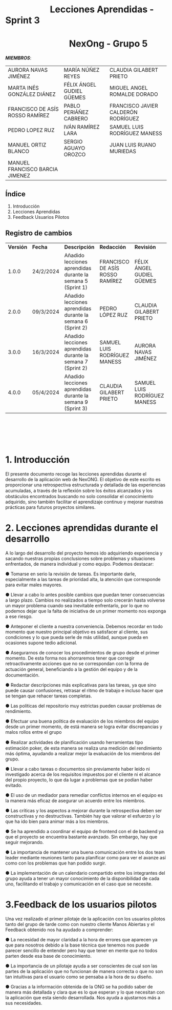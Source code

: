 # &nbsp;&nbsp;&nbsp;&nbsp;&nbsp;&nbsp;&nbsp;&nbsp;&nbsp;&nbsp;&nbsp;&nbsp;&nbsp;&nbsp;&nbsp;&nbsp;&nbsp;&nbsp;&nbsp;&nbsp; Lecciones Aprendidas - Sprint 3
# &nbsp;&nbsp;&nbsp;&nbsp;&nbsp;&nbsp;&nbsp;&nbsp;&nbsp;&nbsp;&nbsp;&nbsp;&nbsp;&nbsp;&nbsp;&nbsp;&nbsp;&nbsp;&nbsp;&nbsp;&nbsp;&nbsp;&nbsp;&nbsp;&nbsp;&nbsp;&nbsp;&nbsp;&nbsp; NexOng - Grupo 5



***MIEMBROS***:

<table>
  <tr>
    <td>AURORA NAVAS JIMÉNEZ</td>
    <td>MARÍA NÚÑEZ REYES</td>
    <td>CLAUDIA GILABERT PRIETO</td>
  </tr>
  <tr>
    <td>MARTA INÉS GONZÁLEZ DIÁNEZ</td>
    <td>FÉLIX ÁNGEL GUDIEL GÜEMES</td>
    <td>MIGUEL ANGEL ROMALDE DORADO</td>
  </tr>
  <tr>
    <td>FRANCISCO DE ASÍS ROSSO RAMÍREZ</td>
    <td>PABLO PERIÁÑEZ CABRERO</td>
    <td>FRANCISCO JAVIER CALDERÓN RODRÍGUEZ</td>
  </tr>
  <tr>
    <td>PEDRO LOPEZ RUZ</td>
    <td>IVÁN RAMÍREZ LARA</td>
    <td>SAMUEL LUIS RODRÍGUEZ MANESS</td>
  </tr>
  <tr>
    <td>MANUEL ORTIZ BLANCO</td>
    <td>SERGIO AGUAYO OROZCO</td>
    <td>JUAN LUIS RUANO MURIEDAS</td>
  </tr>
  <tr>
    <td>MANUEL FRANCISCO BARCIA JIMENEZ</td>
    <td></td>
    <td></td>
  </tr>
</table>

<a name="br2"></a> 

## Índice

1. Introducción
2. Lecciones Aprendidas
3. Feedback Usuarios Pilotos

## Registro de cambios

<table>
  <tr>
   <td><strong>Versión</strong>
   </td>
   <td><strong>Fecha</strong>
   </td>
   <td><strong>Descripción</strong>
   </td>
   <td><strong>Redacción</strong>
   </td>
   <td><strong>Revisión</strong>
   </td>
  </tr>
  <tr>
   <td>1.0.0</td>
   <td>24/2/2024</td>
   <td>Añadido lecciones aprendidas durante la semana 5 (Sprint 1)</td>
   <td>FRANCISCO DE ASÍS ROSSO RAMÍREZ</td>
   <td>FÉLIX ÁNGEL GUDIEL GÜEMES</td>
  </tr>
  <tr>
   <td>2.0.0</td>
   <td>09/3/2024</td>
   <td>Añadido lecciones aprendidas durante la semana 6 (Sprint 2)</td>
   <td>PEDRO LÓPEZ RUZ</td>
   <td>CLAUDIA GILABERT PRIETO</td>
  </tr>
    <tr>
   <td>3.0.0</td>
   <td>16/3/2024</td>
   <td>Añadido lecciones aprendidas durante la semana 7 (Sprint 2)</td>
   <td>SAMUEL LUIS RODRÍGUEZ MANESS</td>
   <td>AURORA NAVAS JIMÉNEZ</td>
  </tr>
   <tr>
   <td>4.0.0</td>
   <td>05/4/2024</td>
   <td>Añadido lecciones aprendidas durante la semana 9 (Sprint 3)</td>
   <td>CLAUDIA GILABERT PRIETO</td>
   <td>SAMUEL LUIS RODRÍGUEZ MANESS</td>
  </tr>
</table>


<br/>

# 

<br/>

# 1. Introducción

El presente documento recoge las lecciones aprendidas durante el desarrollo de la aplicación web de NexONG. 
El objetivo de este escrito es proporcionar una retrospectiva estructurada y detallada de las experiencias acumuladas, a través de la reﬂexión sobre los éxitos alcanzados y los obstáculos encontrados buscando no solo consolidar el conocimiento adquirido, sino también facilitar el aprendizaje continuo y mejorar nuestras prácticas para futuros proyectos similares.



# 2. Lecciones aprendidas durante el desarrollo

A lo largo del desarrollo del proyecto hemos ido adquiriendo experiencia y sacando nuestras propias conclusiones sobre problemas y situaciones enfrentados, de manera individual y como equipo. Podemos destacar:

● Tomarse en serio la revisión de tareas. Es importante darle, especialmente a las tareas de prioridad alta, la atención que corresponde para evitar males mayores.

● Llevar a cabo lo antes posible cambios que puedan tener consecuencias a largo plazo. Cambios no realizados a tiempo solo crecerán hasta volverse un mayor problema cuando sea inevitable enfrentarlo, por lo que no podemos dejar que la falta de iniciativa de un primer momento nos exponga a ese riesgo.


● Anteponer el cliente a nuestra conveniencia. Debemos recordar en todo momento que nuestro principal objetivo es satisfacer al cliente, sus condiciones y lo que pueda serle de más utilidad, aunque pueda en ocasiones supone tedio adicional.

● Asegurarnos de conocer los procedimientos de grupo desde el primer momento. De esta forma nos ahorraremos tener que corregir retroactivamente acciones que no se correspondan con la forma de actuación general, beneﬁciando a la gestión del equipo y
de la documentación.


● Redactar descripciones más explicativas para las tareas, ya que sino puede causar confusiones, retrasar el ritmo de trabajo e incluso hacer que se tengan que rehacer tareas completas.


● Las políticas del repositorio muy estrictas pueden causar problemas de rendimiento.

● Efectuar una buena política de evaluación de los miembros del equipo desde un primer momento, de está manera se logra evitar discrepancias y malos rollos entre el grupo

● Realizar actividades de planiﬁcación usando herramientas tipo estimación poker, de esta manera se realiza una medición del rendimiento más óptima, ayudando a realizar mejor la evaluación de los miembros del grupo.

● Llevar a cabo tareas o documentos sin previamente haber leído ni investigado acerca de los requisitos impuestos por el cliente ni el alcance del propio proyecto, lo que da lugar a problemas que se podían haber evitado.

● El uso de un mediador para remediar conflictos internos en el equipo es la manera más eficaz de asegurar un acuerdo entre los miembros.

● Las críticas y los aspectos a mejorar durante la retrospectiva deben ser constructivas y no destructivas. También hay que valorar el esfuerzo y lo que ha ido bien para animar más a los miembros.

● Se ha aprendido a coordinar el equipo de frontend con el de backend ya que el proyecto se encuentra bastante avanzado. Sin embargo, hay que seguir mejorando.

● La importancia de mantener una buena comunicación entre los dos team leader mediante reuniones tanto para planificar como para ver el avanze así como con los problemas que han podido surgir.

● La implementación de un calendario compartido entre los integrantes del grupo ayuda a tener un mayor conocimiento de la disponibilidad de cada uno, facilitando el trabajo y comunicación en el caso que se necesite.
 



# 3.Feedback de los usuarios pilotos

Una vez realizado el primer pilotaje de la aplicación con los usuarios pilotos tanto del grupo de tarde como con nuestro cliente Manos Abiertas y el Feedback obtenido nos ha ayudado a comprender:

● La necesidad de mayor claridad a la hora de errores que aparecen ya que para nosotros debido a la base técnica que tenemos nos puede parecer sencillo de entender pero hay que tener en mente que no todos parten desde esa base de conocimiento. 

● La importancia de un pilotaje ayuda a ser conscientes de cual son las partes de la aplicación que no funcionan de manera correcta o que no son tan intuitivas para el usuario como se pensaba a la hora de su diseño. 

● Gracias a la información obtenida de la ONG se ha podido saber de manera más detallada y clara que es lo que esperan y lo que necesitan con la aplicación que esta siendo desarrollada. Nos ayuda a ajustarnos más a sus necesidades.
